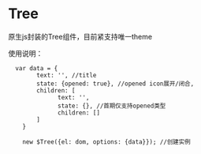 # Tree
原生js封装的Tree组件，目前紧支持唯一theme

使用说明：

      var data = {
            text: '', //title 
            state: {opened: true}, //opened icon展开/闭合, 
            children: [
                  text: '', 
                  state: {}, //首期仅支持opened类型
                  children: []
            ]
        }
  
        new $Tree({el: dom, options: {data}}); //创建实例
        
